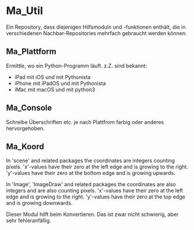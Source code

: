 Ma_Util
=======

Ein Repository, dass diejenigen Hilfsmoduln und -funktionen enthält,
die in verschiedenen Nachbar-Repositories mehrfach gebraucht werden 
können.

Ma_Plattform
------------

Ermittle, wo ein Python-Programm läuft.
z.Z. sind bekannt:
* iPad   mit iOS    und mit Pythonista
* iPhone mit iPadOS und mit Pythonista
* iMac   mit macOS  und mit python3

Ma_Console
----------

Schreibe Überschriften etc. je nach Plattfrom
farbig oder anderes hervorgehoben.

Ma_Koord
--------

In 'scene' and related packages the coordinates are integers counting pixels.
'x'-values have their zero at the left edge and is growing to the right.
'y'-values have their zero at the bottom edge and is growing upwards.

In 'Image', 'ImageDraw' and related packages the coordinates are also integers
and are also counting pixels.
'x'-values have their zero at the left edge and is growing to the right.
'y'-values have their zero at the top edge and is growing downwards.

Dieser Modul hilft beim Konvertieren. Das ist zwar nicht schwierig,
aber sehr fehleranfällig.
